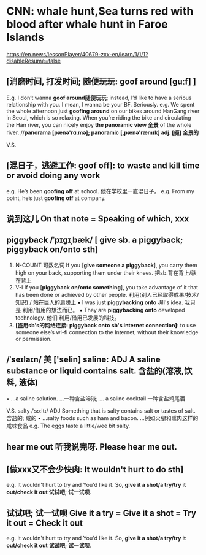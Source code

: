 # CNN: whale hunt,Sea turns red with blood after whale hunt in Faroe Islands
https://en.news/lessonPlayer/40679-zxx-en/learn/1/1/1?disableResume=false




## [消磨时间, 打发时间; 随便玩玩: goof around  [guːf] ]
E.g.  I don’t wanna **goof around随便玩玩**; instead, I’d like to have a serious relationship with you. I mean, I wanna be your BF. Seriously.
e.g. We spent the whole afternoon just **goofing around** on our bikes around HanGang river in Seoul, which is so relaxing. When you’re riding the bike and circulating the Han river, you can nicely enjoy **the panoramic view 全景** of the whole river.    //**panorama [pænə'rɑːmə]; panoramic [,pænə'ræmɪk] adj. [摄] 全景的**

V.S.
## [混日子，逃避工作: goof off]:  to waste and kill time or avoid doing any work
e.g. He’s been **goofing off** at school. 他在学校里一直混日子。
e.g. From my point, he’s just **goofing off** at company.

## 说到这儿 On that note = Speaking of which, xxx

## piggyback /ˈpɪɡɪˌbæk/ [ give sb. a piggyback; piggyback on/onto sth]
1. N-COUNT 可数名词 If you [**give someone a piggyback**], you carry them high on your back, supporting them under their knees. 把sb.背在背上/驮在背上
3. V-I If you [**piggyback on/onto something**], you take advantage of it that has been done or achieved by other people. 利用(别人已经取得成果/技术/知识) / 站在巨人的肩膀上
•  I was just **piggybacking onto** Jill's idea.  我只是 利用/借用<Jill>的想法而已。
•  They are **piggybacking onto** developed technology.  他们 利用/借用已发展的科技。
4. **[盗用sb's的网络连接: piggyback onto sb's internet connection]**: to use someone else’s wi-fi connection to the Internet, without their knowledge or permission.

## /ˈseɪlaɪn/  美 ['selin] saline: ADJ A saline substance or liquid contains salt. 含盐的(溶液,饮料, 液体)
•  ...a saline solution.   ...一种含盐溶液;  … a saline cocktail 一种含盐鸡尾酒

V.S.
salty /ˈsɔːltɪ/ ADJ Something that is salty contains salt or tastes of salt. 含盐的; 咸的
•  ...salty foods such as ham and bacon.  …例如火腿和熏肉这样的咸味食品
e.g. The eggs taste a little/wee bit salty.

## hear me out  听我说完呀. Please hear me out.

## [做xxx又不会少快肉: It wouldn't hurt to do sth]
e.g. It wouldn't hurt to try and You'd like it. So, **give it a shot/a try/try it out/check it out 试试吧; 试一试呗**.

## 试试吧; 试一试呗 Give it a try =  Give it a shot =  Try it out = Check it out
e.g. It wouldn't hurt to try and You'd like it. So, **give it a shot/a try/try it out/check it out 试试吧; 试一试呗**.
